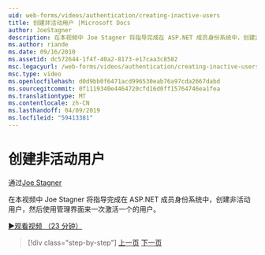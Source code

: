 ```yaml
---
uid: web-forms/videos/authentication/creating-inactive-users
title: 创建非活动用户 |Microsoft Docs
author: JoeStagner
description: 在本视频中 Joe Stagner 将指导完成在 ASP.NET 成员身份系统中，创建非活动用户，然后使用管理界面激活用户一个...
ms.author: riande
ms.date: 09/16/2010
ms.assetid: dc572644-1f4f-40a2-8173-e17caa3c8582
msc.legacyurl: /web-forms/videos/authentication/creating-inactive-users
msc.type: video
ms.openlocfilehash: d0d9bb0f6471acd996530eab76a97cda2667dabd
ms.sourcegitcommit: 0f1119340e4464720cfd16d0ff15764746ea1fea
ms.translationtype: MT
ms.contentlocale: zh-CN
ms.lasthandoff: 04/09/2019
ms.locfileid: "59413381"
---
```

# <a name="creating-inactive-users"></a>创建非活动用户

通过[Joe Stagner](https://github.com/JoeStagner)

在本视频中 Joe Stagner 将指导完成在 ASP.NET 成员身份系统中，创建非活动用户，然后使用管理界面来一次激活一个的用户。

[&#9654;观看视频 （23 分钟）](https://channel9.msdn.com/Blogs/ASP-NET-Site-Videos/creating-inactive-users)

> [!div class="step-by-step"]
> [上一页](simple-web-service-authentication.md)
> [下一页](sql-injection-defense.md)
